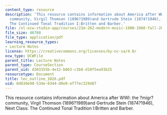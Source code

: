```yaml
---
content_type: resource
description: 'This resource contains information about America after WWI: the ?migr?
  community, Virgil Thomson (1896?1989)and Gertrude Stein (1874?1946), Next Class:
  The Continued Tonal Tradition I:Britten and Barber.'
file: /ol-ocw-studio-app/courses/21m-262-modern-music-1900-1960-fall-2006/0d830e9053de0344d0e9ef77ec329487_lec_outline_1026.pdf
file_size: 46768
file_type: application/pdf
learning_resource_types:
- Lecture Notes
license: https://creativecommons.org/licenses/by-nc-sa/4.0/
ocw_type: OCWFile
parent_title: Lecture Notes
parent_type: CourseSection
parent_uid: d303355b-4e12-b063-c3b8-d10f5ea93b25
resourcetype: Document
title: lec_outline_1026.pdf
uid: 0d830e90-53de-0344-d0e9-ef77ec329487
---
```

This resource contains information about America after WWI: the ?migr? community, Virgil Thomson (1896?1989)and Gertrude Stein (1874?1946), Next Class: The Continued Tonal Tradition I:Britten and Barber.